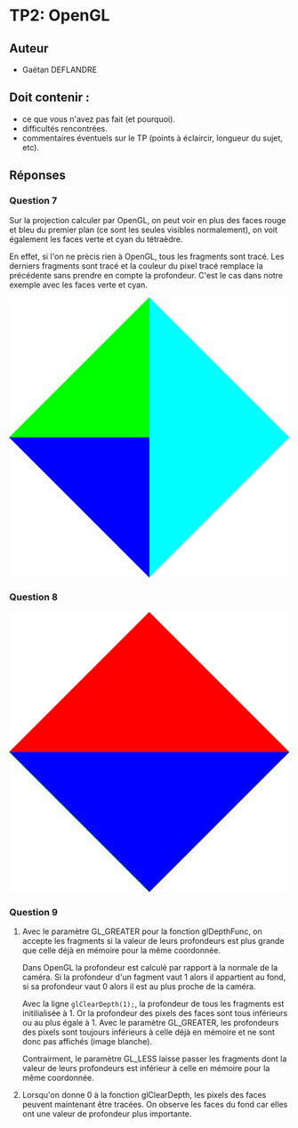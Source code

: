 TP2: OpenGL
===========


## Auteur

 - Gaëtan DEFLANDRE
 
 
## Doit contenir :
- ce que vous n'avez pas fait (et pourquoi).
- difficultés rencontrées.
- commentaires éventuels sur le TP (points à éclaircir, longueur du
  sujet, etc).


## Réponses

### Question 7

Sur la projection calculer par OpenGL, on peut voir en plus des faces
rouge et bleu du premier plan (ce sont les seules visibles
normalement), on voit également les faces verte et cyan du tétraèdre.

En effet, si l'on ne prècis rien à OpenGL, tous les fragments sont
tracé. Les derniers fragments sont tracé et la couleur du pixel tracé
remplace la précédente sans prendre en compte la profondeur. C'est le
cas dans notre exemple avec les faces verte et cyan.

![Tétraèdre sans prendre en compte la profondeur dans les shaders](media/snapshot/capture_0000.png)


### Question 8

![Tétraèdre avec élimination des parties cachées](media/snapshot/capture_0001.png)


### Question 9

 1. Avec le paramètre GL_GREATER pour la fonction glDepthFunc, on
    accepte les fragments si la valeur de leurs profondeurs est plus
    grande que celle déjà en mémoire pour la même coordonnée.

    Dans OpenGL la profondeur est calculé par rapport à la normale de
    la caméra. Si la profondeur d'un fagment vaut 1 alors il
    appartient au fond, si sa profondeur vaut 0 alors il est au plus
    proche de la caméra.

    Avec la ligne `glClearDepth(1);`, la profondeur de tous les
    fragments est initilialisée à 1. Or la profondeur des pixels des
    faces sont tous inférieurs ou au plus égale à 1. Avec le paramètre
    GL_GREATER, les profondeurs des pixels sont toujours inférieurs à
    celle déjà en mémoire et ne sont donc pas affichés (image
    blanche).

    Contrairment, le paramètre GL_LESS laisse passer les fragments
    dont la valeur de leurs profondeurs est inférieur à celle en
    mémoire pour la même coordonnée.

 2. Lorsqu'on donne 0 à la fonction glClearDepth, les pixels des faces
    peuvent maintenant être tracées. On observe les faces du fond car
    elles ont une valeur de profondeur plus importante.
